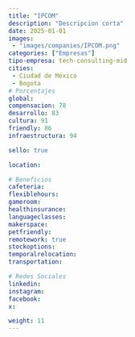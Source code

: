 ```yaml
---
title: "IPCOM"
description: "Descripcion corta"
date: 2025-01-01
images: 
 - "images/companies/IPCOM.png"
categories: ["Empresas"]
tipo-empresa: tech-consulting-mid
cities: 
 - Ciudad de México
 - Bogota
# Porcentajes  
global: 
compensacion: 78
desarrollo: 83
cultura: 91
friendly: 86
infraestructura: 94 

sello: true

location: 

# Beneficios
cafeteria: 
flexiblehours: 
gameroom: 
healthinsurance: 
languageclasses: 
makerspace: 
petfriendly: 
remotework: true
stockoptions: 
temporalrelocation: 
transportation: 

# Redes Sociales
linkedin: 
instagram: 
facebook: 
x: 

weight: 11
---
```

